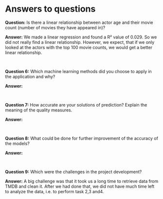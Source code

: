 # Answers to questions

**Question:** Is there a linear relationship between actor age and their movie count (number of movies they have appeared in)?

**Answer:** We made a linear regression and found a R² value of 0.029. So we did not really find a linear relationship. However, we expect, that if we only looked at the actors with the top 100 movie counts, we would get a better linear relationship.

<br>

**Question 6:** Which machine learning methods did you choose to apply in the application and why?

**Answer:**

<br>

**Question 7:** How accurate are your solutions of prediction? Explain the meaning of the quality measures.

**Answer:**

<br>

**Question 8:** What could be done for further improvement of the accuracy of the models?

**Answer:**

<br>

**Question 9:** Which were the challenges in the project development?

**Answer:** A big challenge was that it took us a long time to retrieve data from TMDB and clean it. After we had done that, we did not have much time left to analyze the data, i.e. to perform task 2,3 and4.